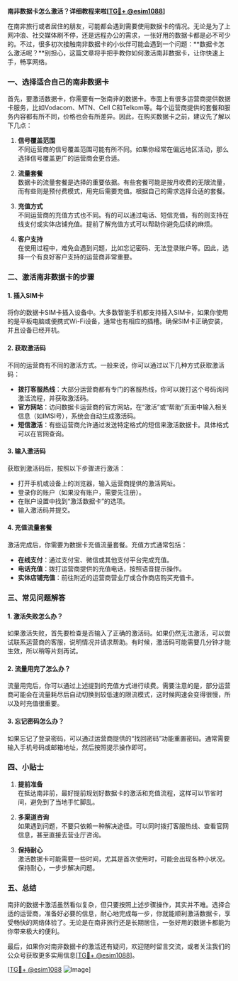 **南非数据卡怎么激活？详细教程来啦[[TG💪+ @esim1088](https://t.me/s/esim1088)]**

在南非旅行或者居住的朋友，可能都会遇到需要使用数据卡的情况。无论是为了上网冲浪、社交媒体刷不停，还是远程办公的需求，一张好用的数据卡都是必不可少的。不过，很多初次接触南非数据卡的小伙伴可能会遇到一个问题：**数据卡怎么激活呢？**别担心，这篇文章将手把手教你如何激活南非数据卡，让你快速上手，畅享网络。

### **一、选择适合自己的南非数据卡**

首先，要激活数据卡，你需要有一张南非的数据卡。市面上有很多运营商提供数据卡服务，比如Vodacom、MTN、Cell C和Telkom等。每个运营商提供的套餐和服务内容都有所不同，价格也会有所差异。因此，在购买数据卡之前，建议先了解以下几点：

1. **信号覆盖范围**  
   不同运营商的信号覆盖范围可能有所不同。如果你经常在偏远地区活动，那么选择信号覆盖更广的运营商会更合适。

2. **流量套餐**  
   数据卡的流量套餐是选择的重要依据。有些套餐可能是按月收费的无限流量，而有些则是预付费模式，用完后需要充值。根据自己的需求选择合适的套餐。

3. **充值方式**  
   不同运营商的充值方式也不同。有的可以通过电话、短信充值，有的则支持在线支付或实体店铺充值。提前了解充值方式可以帮助你避免后续的麻烦。

4. **客户支持**  
   在使用过程中，难免会遇到问题，比如忘记密码、无法登录账户等。因此，选择一个有良好客户支持的运营商非常重要。

### **二、激活南非数据卡的步骤**

#### **1. 插入SIM卡**
将你的数据卡SIM卡插入设备中。大多数智能手机都支持插入SIM卡，如果你使用的是平板电脑或便携式Wi-Fi设备，通常也有相应的插槽。确保SIM卡正确安装，并且设备已经开机。

#### **2. 获取激活码**
不同的运营商有不同的激活方式。一般来说，你可以通过以下几种方式获取激活码：
- **拨打客服热线**：大部分运营商都有专门的客服热线，你可以拨打这个号码询问激活流程，并获取激活码。
- **官方网站**：访问数据卡运营商的官方网站，在“激活”或“帮助”页面中输入相关信息（如IMSI号），系统会自动生成激活码。
- **短信激活**：有些运营商允许通过发送特定格式的短信来激活数据卡。具体格式可以在官网查询。

#### **3. 输入激活码**
获取到激活码后，按照以下步骤进行激活：
- 打开手机或设备上的浏览器，输入运营商提供的激活网址。
- 登录你的账户（如果没有账户，需要先注册）。
- 在账户设置中找到“激活数据卡”的选项。
- 输入激活码并提交。

#### **4. 充值流量套餐**
激活完成后，你需要为数据卡充值流量套餐。充值方式通常包括：
- **在线支付**：通过支付宝、微信或其他支付平台完成充值。
- **电话充值**：拨打运营商提供的充值电话，按照语音提示操作。
- **实体店铺充值**：前往附近的运营商营业厅或合作商店购买充值卡。

### **三、常见问题解答**

#### **1. 激活失败怎么办？**
如果激活失败，首先要检查是否输入了正确的激活码。如果仍然无法激活，可以尝试联系运营商的客服，说明情况并请求帮助。有时候，激活码可能需要几分钟才能生效，所以稍等片刻再试。

#### **2. 流量用完了怎么办？**
流量用完后，你可以通过上述提到的充值方式进行续费。需要注意的是，部分运营商可能会在流量耗尽后自动切换到较低速的限流模式，这时候网速会变得很慢，所以及时充值很重要。

#### **3. 忘记密码怎么办？**
如果忘记了登录密码，可以通过运营商提供的“找回密码”功能重置密码。通常需要输入手机号码或邮箱地址，然后按照提示操作即可。

### **四、小贴士**

1. **提前准备**  
   在抵达南非前，最好提前规划好数据卡的激活和充值流程，这样可以节省时间，避免到了当地手忙脚乱。

2. **多渠道咨询**  
   如果遇到问题，不要只依赖一种解决途径。可以同时拨打客服热线、查看官网信息，甚至直接去营业厅咨询。

3. **保持耐心**  
   激活数据卡可能需要一些时间，尤其是首次使用时，可能会出现各种小状况。保持耐心，一步步解决问题。

### **五、总结**

南非的数据卡激活虽然看似复杂，但只要按照上述步骤操作，其实并不难。选择合适的运营商，准备好必要的信息，耐心地完成每一步，你就能顺利激活数据卡，享受畅快的网络体验了。无论是在南非旅行还是长期居住，一张好用的数据卡都能为你带来极大的便利。

最后，如果你对南非数据卡的激活还有疑问，欢迎随时留言交流，或者关注我们的公众号获取更多实用信息[[TG💪+ @esim1088](https://t.me/s/esim1088)]。

[[TG💪+ @esim1088](https://t.me/s/esim1088) ![Image](https://i.postimg.cc/4NQfJmqS/Snipaste-2025-05-13-00-14-12.png)]